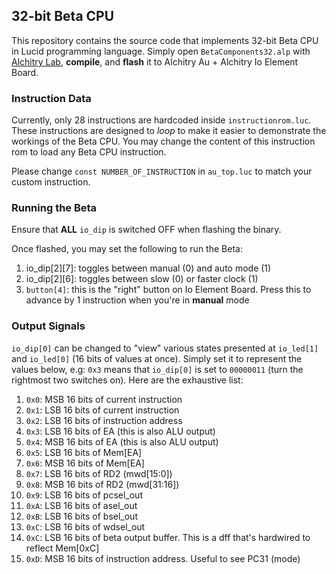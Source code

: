## 32-bit Beta CPU

This repository contains the source code that implements 32-bit Beta CPU in Lucid programming language. Simply open `BetaComponents32.alp` with [Alchitry Lab](https://alchitry.com/alchitry-labs), **compile**, and **flash** it to Alchitry Au + Alchitry Io Element Board.

### Instruction Data

Currently, only 28 instructions are hardcoded inside `instructionrom.luc`. These instructions are designed to _loop_ to make it easier to demonstrate the workings of the Beta CPU. You may change the content of this instruction rom to load any Beta CPU instruction.

Please change `const NUMBER_OF_INSTRUCTION` in `au_top.luc` to match your custom instruction.

### Running the Beta

Ensure that **ALL** `io_dip` is switched OFF when flashing the binary.

Once flashed, you may set the following to run the Beta:

1. io_dip[2][7]: toggles between manual (0) and auto mode (1)
2. io_dip[2][6]: toggles between slow (0) or faster clock (1)
3. `button[4]`: this is the "right" button on Io Element Board. Press this to advance by 1 instruction when you're in **manual** mode

### Output Signals

`io_dip[0]` can be changed to "view" various states presented at `io_led[1]` and `io_led[0]` (16 bits of values at once). Simply set it to represent the values below, e.g: `0x3` means that `io_dip[0]` is set to `00000011` (turn the rightmost two switches on). Here are the exhaustive list:

1. `0x0`: MSB 16 bits of current instruction
2. `0x1`: LSB 16 bits of current instruction
3. `0x2`: LSB 16 bits of instruction address
4. `0x3`: LSB 16 bits of EA (this is also ALU output)
5. `0x4`: MSB 16 bits of EA (this is also ALU output)
6. `0x5`: LSB 16 bits of Mem[EA]
7. `0x6`: MSB 16 bits of Mem[EA]
8. `0x7`: LSB 16 bits of RD2 (mwd[15:0])
9. `0x8`: MSB 16 bits of RD2 (mwd[31:16])
10. `0x9`: LSB 16 bits of pcsel_out
11. `0xA`: LSB 16 bits of asel_out
12. `0xB`: LSB 16 bits of bsel_out
13. `0xC`: LSB 16 bits of wdsel_out
14. `0xC`: LSB 16 bits of beta output buffer. This is a dff that's hardwired to reflect Mem[0xC]
15. `0xD`: MSB 16 bits of instruction address. Useful to see PC31 (mode)
